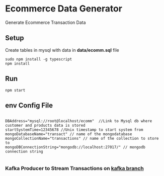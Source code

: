 # Ecommerce Data Generator

Generate Ecommerce Transaction Data

## Setup

Create tables in mysql with data in **data/ecomm.sql** file

```
sudo npm install -g typescript
npm install
```

## Run

```
npm start
```

## env Config File

```

DBAddress="mysql://root@localhost/ecomm"  //Link to Mysql db where customer and products data is stored
startSystemTime=12345678 //Unix timestamp to start system from
mongoDatabaseName="transact" // name of the mongodatabase
mongoCollectionName="transactions" // name of the collection to store to
mongoDBConnectionString="mongodb://localhost:27017/" // mongodb connection string 


```


### Kafka Producer to Stream Transactions on [kafka branch](https://github.com/inf3cti0n95/EcommerceDataGenerator/tree/kafka)
